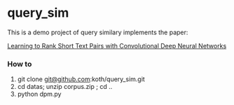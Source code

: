 # query_sim
This is a demo project of query similary  implements the paper:

[Learning to Rank Short Text Pairs with Convolutional Deep
Neural Networks](http://disi.unitn.it/~severyn/papers/sigir-2015-long.pdf)

### How to
1. git clone git@github.com:koth/query_sim.git
2. cd datas; unzip corpus.zip ; cd ..
3. python dpm.py


